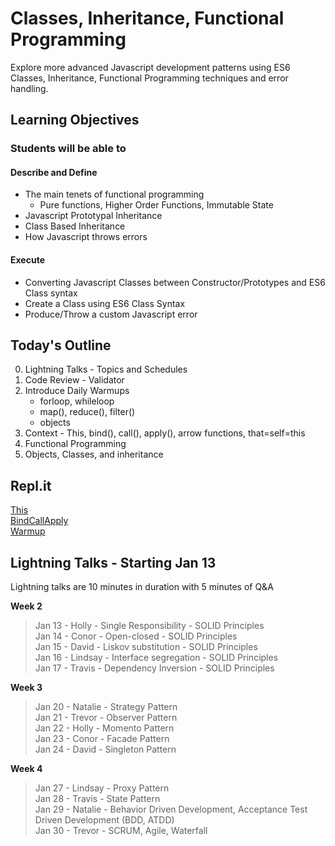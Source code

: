 # Classes, Inheritance, Functional Programming

Explore more advanced Javascript development patterns using ES6 Classes, Inheritance, Functional Programming techniques and error handling.

## Learning Objectives

### Students will be able to

#### Describe and Define

- The main tenets of functional programming
  - Pure functions, Higher Order Functions, Immutable State
- Javascript Prototypal Inheritance
- Class Based Inheritance
- How Javascript throws errors

#### Execute

- Converting Javascript Classes between Constructor/Prototypes and ES6 Class syntax
- Create a Class using ES6 Class Syntax
- Produce/Throw a custom Javascript error

## Today's Outline

0. Lightning Talks - Topics and Schedules
1. Code Review - Validator
2. Introduce Daily Warmups
    - forloop, whileloop
    - map(), reduce(), filter()
    - objects
3. Context - This, bind(), call(), apply(), arrow functions, that=self=this
4. Functional Programming
5. Objects, Classes, and inheritance

## Repl.it

[This](https://repl.it/@calvincheng919/this)  
[BindCallApply](https://repl.it/@calvincheng919/BindCallApply)  
[Warmup](https://repl.it/@calvincheng919/warmup)  

## Lightning Talks - Starting Jan 13

Lightning talks are 10 minutes in duration with 5 minutes of Q&A

**Week 2**  

>Jan 13 - Holly - Single Responsibility - SOLID Principles   
>Jan 14 - Conor - Open-closed - SOLID Principles  
>Jan 15 - David - Liskov substitution - SOLID Principles  
>Jan 16 - Lindsay - Interface segregation - SOLID Principles   
>Jan 17 - Travis - Dependency Inversion - SOLID Principles

**Week 3**

>Jan 20 - Natalie - Strategy Pattern  
>Jan 21 - Trevor - Observer Pattern  
>Jan 22 - Holly - Momento Pattern  
>Jan 23 - Conor - Facade Pattern  
>Jan 24 - David - Singleton Pattern  

**Week 4**

>Jan 27 - Lindsay - Proxy Pattern  
>Jan 28 - Travis - State Pattern  
>Jan 29 - Natalie - Behavior Driven Development, Acceptance Test Driven Development (BDD, ATDD)  
>Jan 30 - Trevor - SCRUM, Agile, Waterfall  


